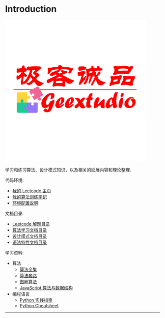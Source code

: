 # Introduction

![logo](./images/geextudio.png)

学习和练习算法、设计模式知识，以及相关的延展内容和理论整理.

代码环境:

* [我的 Leetcode 主页](https://leetcode-cn.com/u/geextudio/)
* [我的算法训练笔记](./notes/leetcode/README.md)
* [环境配置说明](env.md)

文档目录:

* [Leetcode 解题目录](toc.leetcode.md)
* [算法学习文档目录](toc.algorithm.md)
* [设计模式文档目录](toc.designpattern.md)
* [语法特性文档目录](toc.language.md)

学习资料:

* 算法
  * [算法全集](https://thealgorithms.github.io/)
  * [算法套路](https://github.com/labuladong/fucking-algorithm)
  * [图解算法](https://algorithm-visualizer.org/)
  * [JavaScript 算法与数据结构](https://github.com/trekhleb/javascript-algorithms/blob/master/README.zh-CN.md)
* 编程语言
  * [Python 实践指南](https://pythonguidecn.readthedocs.io/zh/latest/index.html)
  * [Python Cheatsheet](https://www.pythonsheets.com/)


---
